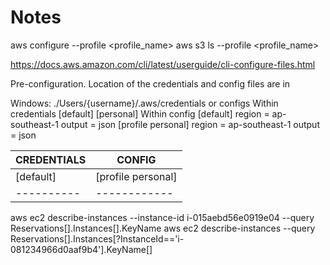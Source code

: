 # Notes

aws configure --profile <profile_name>
aws s3 ls --profile <profile_name>

https://docs.aws.amazon.com/cli/latest/userguide/cli-configure-files.html

Pre-configuration.
Location of the credentials and config files are in

Windows: ./Users/{username}/.aws/credentials or configs
Within credentials
[default]
[personal]
Within config
[default]
region = ap-southeast-1
output = json
[profile personal]
region = ap-southeast-1
output = json

| CREDENTIALS | CONFIG | 
| ------------| -------|
|[default] | [profile personal] |
|----------| ------------|


aws ec2 describe-instances --instance-id i-015aebd56e0919e04 --query Reservations[].Instances[].KeyName
aws ec2 describe-instances --query Reservations[].Instances[?InstanceId=='i-081234966d0aaf9b4'].KeyName[]

